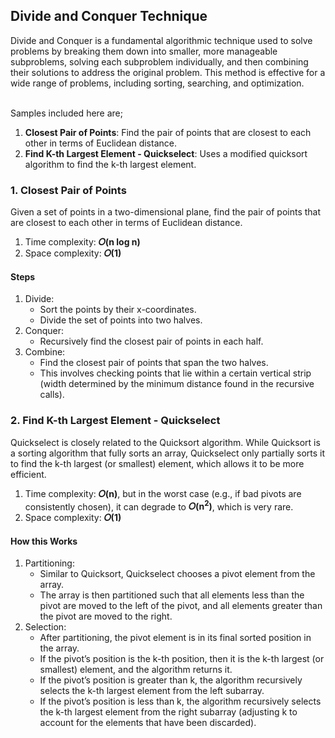 ## Divide and Conquer Technique
Divide and Conquer is a fundamental algorithmic technique used to solve problems by breaking them down into smaller, more manageable subproblems, solving each subproblem individually, and then combining their solutions to address the original problem. This method is effective for a wide range of problems, including sorting, searching, and optimization.<br/><br/>

Samples included here are;
1. <b>Closest Pair of Points</b>: Find the pair of points that are closest to each other in terms of Euclidean distance.
2. <b>Find K-th Largest Element - Quickselect</b>: Uses a modified quicksort algorithm to find the k-th largest element.


### 1. Closest Pair of Points
Given a set of points in a two-dimensional plane, find the pair of points that are closest to each other in terms of Euclidean distance.

1. Time complexity: <b>𝑂(n log n)</b>
2. Space complexity: <b>𝑂(1)</b></br>

#### Steps
1. Divide:
   - Sort the points by their x-coordinates.
   - Divide the set of points into two halves.
2. Conquer:
   - Recursively find the closest pair of points in each half.
3. Combine:
   - Find the closest pair of points that span the two halves.
   - This involves checking points that lie within a certain vertical strip (width determined by the minimum distance found in the recursive calls).


### 2. Find K-th Largest Element - Quickselect
Quickselect is closely related to the Quicksort algorithm. While Quicksort is a sorting algorithm that fully sorts an array, Quickselect only partially sorts it to find the k-th largest (or smallest) element, which allows it to be more efficient.

1. Time complexity: <b>𝑂(n)</b>, but in the worst case (e.g., if bad pivots are consistently chosen), it can degrade to <b>𝑂(n<sup>2</sup>)</b>, which is very rare.
2. Space complexity: <b>𝑂(1)</b></br>

#### How this Works
1. Partitioning:
   - Similar to Quicksort, Quickselect chooses a pivot element from the array.
   - The array is then partitioned such that all elements less than the pivot are moved to the left of the pivot, and all elements greater than the pivot are moved to the right.
2. Selection:
   - After partitioning, the pivot element is in its final sorted position in the array.
   - If the pivot’s position is the k-th position, then it is the k-th largest (or smallest) element, and the algorithm returns it.
   - If the pivot’s position is greater than k, the algorithm recursively selects the k-th largest element from the left subarray.
   - If the pivot’s position is less than k, the algorithm recursively selects the k-th largest element from the right subarray (adjusting k to account for the elements that have been discarded).